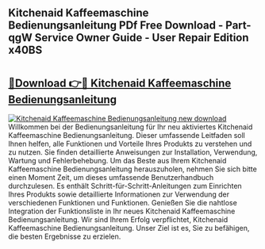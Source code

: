 ## Kitchenaid Kaffeemaschine Bedienungsanleitung PDf Free Download - Part-qgW Service Owner Guide - User Repair Edition x40BS

# <h2><a href="http://df1h03j.blite.top/?on=Kitchenaid+Kaffeemaschine+Bedienungsanleitung">🔗Download 👉🔴 Kitchenaid Kaffeemaschine Bedienungsanleitung</a></h2>

[![Kitchenaid Kaffeemaschine Bedienungsanleitung new download](https://i.imgur.com/lujVjoI.png)](http://df1h03j.blite.top/?on=Kitchenaid+Kaffeemaschine+Bedienungsanleitung)
Willkommen bei der Bedienungsanleitung für Ihr neu aktiviertes Kitchenaid Kaffeemaschine Bedienungsanleitung. Dieser umfassende Leitfaden soll Ihnen helfen, alle Funktionen und Vorteile Ihres Produkts zu verstehen und zu nutzen. Sie finden detaillierte Anweisungen zur Installation, Verwendung, Wartung und Fehlerbehebung. Um das Beste aus Ihrem Kitchenaid Kaffeemaschine Bedienungsanleitung herauszuholen, nehmen Sie sich bitte einen Moment Zeit, um dieses umfassende Benutzerhandbuch durchzulesen. Es enthält Schritt-für-Schritt-Anleitungen zum Einrichten Ihres Produkts sowie detaillierte Informationen zur Verwendung der verschiedenen Funktionen und Funktionen. Genießen Sie die nahtlose Integration der Funktionsliste in Ihr neues Kitchenaid Kaffeemaschine Bedienungsanleitung. Wir sind Ihrem Erfolg verpflichtet, Kitchenaid Kaffeemaschine Bedienungsanleitung. Unser Ziel ist es, Sie zu befähigen, die besten Ergebnisse zu erzielen.
